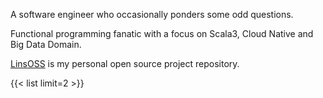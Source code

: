 A software engineer who occasionally ponders some odd questions.

Functional programming fanatic with a focus on Scala3, Cloud Native and Big Data Domain.

[LinsOSS](https://github.com/linsoss) is my personal open source project repository. 

{{< list limit=2 >}}